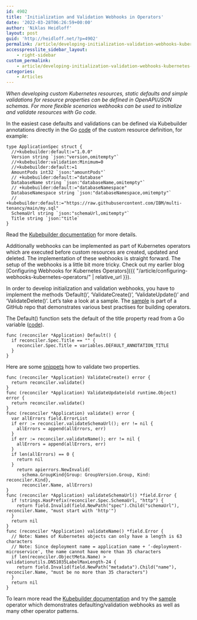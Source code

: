 ```yaml
---
id: 4902
title: 'Initialization and Validation Webhooks in Operators'
date: '2022-03-28T06:26:59+00:00'
author: 'Niklas Heidloff'
layout: post
guid: 'http://heidloff.net/?p=4902'
permalink: /article/developing-initialization-validation-webhooks-kubernetes-operators/
accesspresslite_sidebar_layout:
    - right-sidebar
custom_permalink:
    - article/developing-initialization-validation-webhooks-kubernetes-operators/
categories:
    - Articles
---
```


*When developing custom Kubernetes resources, static defaults and simple validations for resource properties can be defined in OpenAPI/JSON schemas. For more flexible scenarios webhooks can be used to initialize and validate resources with Go code.*

In the easiest case defaults and validations can be defined via Kubebuilder annotations directly in the Go [code](https://github.com/IBM/operator-sample-go/blob/a449303076310bc99e3595c1904e6aeb6ee03b87/operator-application/api/v1beta1/application_types.go) of the custom resource definition, for example:

```
type ApplicationSpec struct {
  //+kubebuilder:default:="1.0.0"
  Version string `json:"version,omitempty"`
  //+kubebuilder:validation:Minimum=0
  //+kubebuilder:default:=1
  AmountPods int32 `json:"amountPods"`
  // +kubebuilder:default:="database"
  DatabaseName string `json:"databaseName,omitempty"`
  // +kubebuilder:default:="databaseNamespace"
  DatabaseNamespace string `json:"databaseNamespace,omitempty"`
  // +kubebuilder:default:="https://raw.githubusercontent.com/IBM/multi-tenancy/main/my.sql"
  SchemaUrl string `json:"schemaUrl,omitempty"`
  Title string `json:"title`
}
```

Read the [Kubebuilder documentation](https://book.kubebuilder.io/reference/markers/crd-validation.html) for more details.

Additionally webhooks can be implemented as part of Kubernetes operators which are executed before custom resources are created, updated and deleted. The implementation of these webhooks is straight forward. The setup of the webhooks is a little bit more tricky. Check out my earlier blog [Configuring Webhooks for Kubernetes Operators]({{ "/article/configuring-webhooks-kubernetes-operators/" | relative_url }}).

In order to develop initialization and validation webhooks, you have to implement the methods ‘Default()’, ‘ValidateCreate()’, ‘ValidateUpdate()’ and ‘ValidateDelete()’. Let’s take a look at a sample. The [sample](https://github.com/IBM/operator-sample-go) is part of a GitHub repo that demonstrates various best practises for building operators.

The Default() function sets the default of the title property read from a Go variable ([code](https://github.com/IBM/operator-sample-go/blob/a449303076310bc99e3595c1904e6aeb6ee03b87/operator-application/api/v1beta1/application_webhook.go#L28-L33)).

```
func (reconciler *Application) Default() {
  if reconciler.Spec.Title == "" {
    reconciler.Spec.Title = variables.DEFAULT_ANNOTATION_TITLE
  }
}
```

Here are some [snippets](https://github.com/IBM/operator-sample-go/blob/a449303076310bc99e3595c1904e6aeb6ee03b87/operator-application/api/v1beta1/application_webhook.go#L38-L83) how to validate two properties.

```
func (reconciler *Application) ValidateCreate() error {
  return reconciler.validate()
}
func (reconciler *Application) ValidateUpdate(old runtime.Object) error {
  return reconciler.validate()
}
func (reconciler *Application) validate() error {
  var allErrors field.ErrorList
  if err := reconciler.validateSchemaUrl(); err != nil {
    allErrors = append(allErrors, err)
  }
  if err := reconciler.validateName(); err != nil {
    allErrors = append(allErrors, err)
  }
  if len(allErrors) == 0 {
    return nil
  }
    return apierrors.NewInvalid(
      schema.GroupKind{Group: GroupVersion.Group, Kind: reconciler.Kind},
      reconciler.Name, allErrors)
}
func (reconciler *Application) validateSchemaUrl() *field.Error {
  if !strings.HasPrefix(reconciler.Spec.SchemaUrl, "http") {
    return field.Invalid(field.NewPath("spec").Child("schemaUrl"), reconciler.Name, "must start with 'http'")
  }
  return nil
}
func (reconciler *Application) validateName() *field.Error {
  // Note: Names of Kubernetes objects can only have a length is 63 characters
  // Note: Since deployment name = application name + ‘-deployment-microservice', the name cannot have more than 35 characters
  if len(reconciler.ObjectMeta.Name) > validationutils.DNS1035LabelMaxLength-24 {
    return field.Invalid(field.NewPath("metadata").Child("name"), reconciler.Name, "must be no more than 35 characters")
  }
  return nil
}
```

To learn more read the [Kubebuilder documentation](https://book.kubebuilder.io/cronjob-tutorial/webhook-implementation.html) and try the [sample](https://github.com/IBM/operator-sample-go) operator which demonstrates defaulting/validation webhooks as well as many other operator patterns.